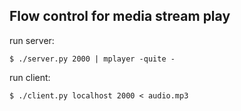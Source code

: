Flow control for media stream play
----------------------------------

run server:

```
$ ./server.py 2000 | mplayer -quite -
```

run client:

```
$ ./client.py localhost 2000 < audio.mp3
```
